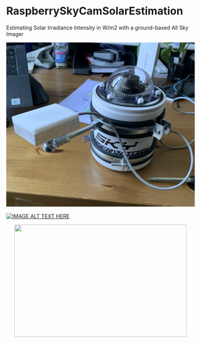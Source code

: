 # RaspberrySkyCamSolarEstimation
Estimating Solar Irradiance Intensity in W/m2 with a ground-based All Sky Imager


![alt text](https://github.com/Bra1nsen/RaspberrySkyCamSolarEstimation/blob/main/Documents/Images/PROTOTYPE.png)

[![IMAGE ALT TEXT HERE](https://img.youtube.com/vi/hpVxTYNuKHY/0.jpg)](https://www.youtube.com/watch?v=hpVxTYNuKHY)

<p align="center">
  <img width="460" height="300" src="" >


</p>
